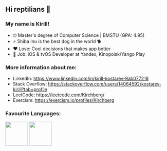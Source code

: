 ## Hi reptilians 🐍
### My name is Kirill!

- 🤓 Master's degree of Computer Science | BMSTU (GPA: 4.95)
- ⚡ Shiba Inu is the best dog in the world 🐕
- ❤️ Love: Cool decisions that makes app better
- 💼 Job: iOS & tvOS Developer at Yandex, Kinopoisk/Yango Play

### More information about me:
* LinkedIn: https://www.linkedin.com/in/kirill-kostarev-9ab077218
* Stack Overflow: https://stackoverflow.com/users/14064592/kostarev-kirill?tab=profile
* LeetCode: https://leetcode.com/Kirchberg/
* Exercism: https://exercism.io/profiles/Kirchberg

### Favourite Languages: ###
<div>
  <p>
    <img align="center" src="https://dg8krxphbh767.cloudfront.net/tracks/swift.svg" width="70" height="75">
    <img align="center" src="https://dg8krxphbh767.cloudfront.net/tracks/ruby.svg" width="70" height="75">
  </p>
</div>
